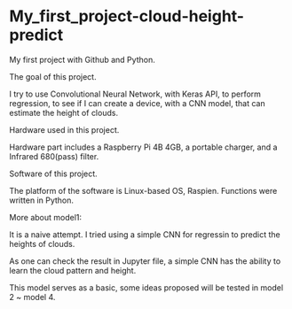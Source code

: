 # My_first_project-cloud-height-predict
My first project with Github and Python.

The goal of this project.

I try to use Convolutional Neural Network, with Keras API, to perform regression, to see if I can create a device, with a CNN model, that can estimate the height of clouds.

Hardware used in this project.

Hardware part includes a Raspberry Pi 4B 4GB, a portable charger, and a Infrared 680(pass) filter.

Software of this project.

The platform of the software is Linux-based OS, Raspien. Functions were written in Python.


More about model1:

It is a naive attempt. I tried using a simple CNN for regressin to predict the heights of clouds.

As one can check the result in Jupyter file, a simple CNN has the ability to learn the cloud pattern and height.

This model serves as a basic, some ideas proposed will be tested in model 2 ~ model 4.

